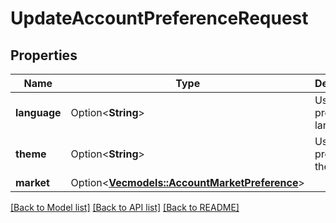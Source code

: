 # UpdateAccountPreferenceRequest

## Properties

Name | Type | Description | Notes
------------ | ------------- | ------------- | -------------
**language** | Option<**String**> | User preferred language. | [optional]
**theme** | Option<**String**> | User preferred theme. | [optional]
**market** | Option<[**Vec<models::AccountMarketPreference>**](AccountMarketPreference.md)> |  | [optional]

[[Back to Model list]](../README.md#documentation-for-models) [[Back to API list]](../README.md#documentation-for-api-endpoints) [[Back to README]](../README.md)


